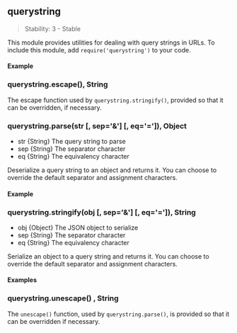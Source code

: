## querystring

> Stability: 3 - Stable
    
This module provides utilities for dealing with query strings in URLs. To
include this module, add `require('querystring')` to your code.

#### Example

<script src='http://snippets.nodemanual.org/github.com/mattpardee/nodemanual.org-examples/nodejs_ref_guide/querystring/querystring.js?linestart=3&lineend=0&showlines=false' defer='defer'></script>


### querystring.escape(), String

The escape function used by `querystring.stringify()`, provided so that it can
be overridden, if necessary.

 


### querystring.parse(str [, sep='&'] [, eq='=']), Object
- str {String}  The query string to parse
- sep {String}  The separator character
- eq {String}  The equivalency character

Deserialize a query string to an object and returns it. You can choose to
override the default separator and assignment characters.

#### Example

<script src='http://snippets.nodemanual.org/github.com/mattpardee/nodemanual.org-examples/nodejs_ref_guide/querystring/querystring.parse.js?linestart=3&lineend=0&showlines=false' defer='defer'></script>  
 


### querystring.stringify(obj [, sep='&'] [, eq='=']), String
- obj {Object}   The JSON object to serialize
- sep {String}  The separator character
- eq {String}  The equivalency character

Serialize an object to a query string and returns it. You can choose to override
the default separator and assignment characters.

#### Examples

<script src='http://snippets.nodemanual.org/github.com/mattpardee/nodemanual.org-examples/nodejs_ref_guide/querystring/querystring.stringify.js?linestart=3&lineend=0&showlines=false' defer='defer'></script> 


### querystring.unescape() , String

The `unescape()` function, used by `querystring.parse()`, is provided so that it
can be overridden if necessary.




